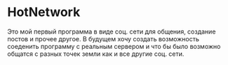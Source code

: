 # HotNetwork
Это мой первый программа в виде соц. сети для общения, создание постов и прочее другое.
В будущем хочу создать возможность соеденить программу с реальным сервером и что бы было возможно общатся с разных точек земли как и все другие соц. сети.
